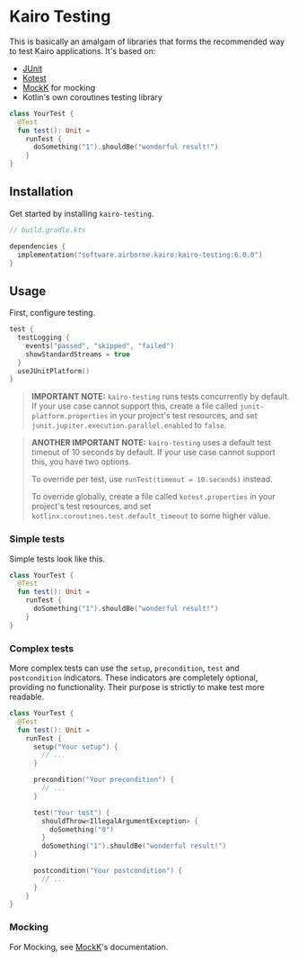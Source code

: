 # Kairo Testing

This is basically an amalgam of libraries that forms the recommended way to test Kairo applications.
It's based on:

- [JUnit](https://junit.org/)
- [Kotest](https://kotest.io/)
- [MockK](https://mockk.io/) for mocking
- Kotlin's own coroutines testing library

```kotlin
class YourTest {
  @Test
  fun test(): Unit =
    runTest {
      doSomething("1").shouldBe("wonderful result!")
    }
}
```

## Installation

Get started by installing `kairo-testing`.

```kotlin
// build.gradle.kts

dependencies {
  implementation("software.airborne.kairo:kairo-testing:6.0.0")
}
```

## Usage

First, configure testing.

```kotlin
test {
  testLogging {
    events("passed", "skipped", "failed")
    showStandardStreams = true
  }
  useJUnitPlatform()
}
```

> **IMPORTANT NOTE:**
> `kairo-testing` runs tests concurrently by default.
> If your use case cannot support this,
> create a file called `junit-platform.properties` in your project's test resources,
> and set `junit.jupiter.execution.parallel.enabled` to `false`.

> **ANOTHER IMPORTANT NOTE:**
> `kairo-testing` uses a default test timeout of 10 seconds by default.
> If your use case cannot support this, you have two options.
>
> To override per test, use `runTest(timeout = 10.seconds)` instead.
>
> To override globally,
> create a file called `kotest.properties` in your project's test resources,
> and set `kotlinx.coroutines.test.default_timeout` to some higher value.

### Simple tests

Simple tests look like this.

```kotlin
class YourTest {
  @Test
  fun test(): Unit =
    runTest {
      doSomething("1").shouldBe("wonderful result!")
    }
}
```

### Complex tests

More complex tests can use the `setup`, `precondition`, `test` and `postcondition` indicators.
These indicators are completely optional, providing no functionality.
Their purpose is strictly to make test more readable.

```kotlin
class YourTest {
  @Test
  fun test(): Unit =
    runTest {
      setup("Your setup") {
        // ...
      }

      precondition("Your precondition") {
        // ...
      }

      test("Your test") {
        shouldThrow<IllegalArgumentException> {
          doSomething("0")
        }
        doSomething("1").shouldBe("wonderful result!")
      }

      postcondition("Your postcondition") {
        // ...
      }
    }
}
```

### Mocking

For Mocking, see [MockK](https://mockk.io/)'s documentation.
